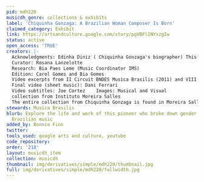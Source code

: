 ```yaml
---
pid: mdh220
musicdh_genre: collections & exhibits
label: 'Chiquinha Gonzaga: A Brazilian Woman Composer Is Born'
claimed_category: Exhibit
link: https://artsandculture.google.com/story/pgVBFlINYxzgIw
status: active
open_access: 'TRUE'
creators: |-
  Acknowledgments: Edinha Diniz ( Chiquinha Gonzaga's biographer) This exhibition has been based on the collections of Instituto Musica Brasilis and Instituto Moreira Salles
  Curator: Rosana Lanzelotte
  Research: Bia Paes Leme (Music Coordinator IMS)
  Edition: Carol Gomes and Bia Gomes
  Video excerpts from II Circuit BNDES Musica Brasilis (2011) and VIII Circuito Musica Brasilis (2017)
  Final video (sheet music): Dani Ferrari
  Video subtitles: Joe Cortez    Images: Musical and Visual
  collection from Instituto Moreira Salles
  The entire collection from Chiquinha Gonzaga is found in Moreira Salles Institute.
stewards: Musica Brasilis
blurb: Explore the life and work of this pioneer who broke down gender barriers in
  Brazilian music
added_by: Bonnie Finn
twitter: 
tools_used: google arts and culture, youtube
code_repository: 
order: '218'
layout: musicdh_item
collection: musicdh
thumbnail: img/derivatives/simple/mdh220/thumbnail.jpg
full: img/derivatives/simple/mdh220/fullwidth.jpg
---
```

